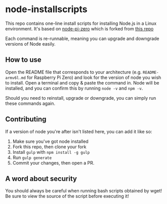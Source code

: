 # node-installscripts

This repo contains one-line install scripts for installing Node.js in a Linux environment. It's based on [node-pi-zero](https://github.com/grayda/node-pi-zero) which is forked from [this repo](https://github.com/sdesalas/node-pi-zero)

Each command is re-runnable, meaning you can upgrade and downgrade versions of Node easily.

## How to use

Open the README file that corresponds to your architecture (e.g. `README-armv6l.md` for Raspberry Pi Zero) and look for the version of node you wish to install. Open a terminal and copy & paste the command in. Node will be installed, and you can confirm this by running `node -v` and `npm -v`.

Should you need to reinstall, upgrade or downgrade, you can simply run these commands again.

## Contributing

If a version of node you're after isn't listed here, you can add it like so:

1. Make sure you've got node installed
2. Fork this repo, then clone your fork
3. Install `gulp` with `npm install -g gulp`
4. Run `gulp generate`
5. Commit your changes, then open a PR.

## A word about security

You should always be careful when running bash scripts obtained by wget! Be sure to view the source of the script before executing it!
